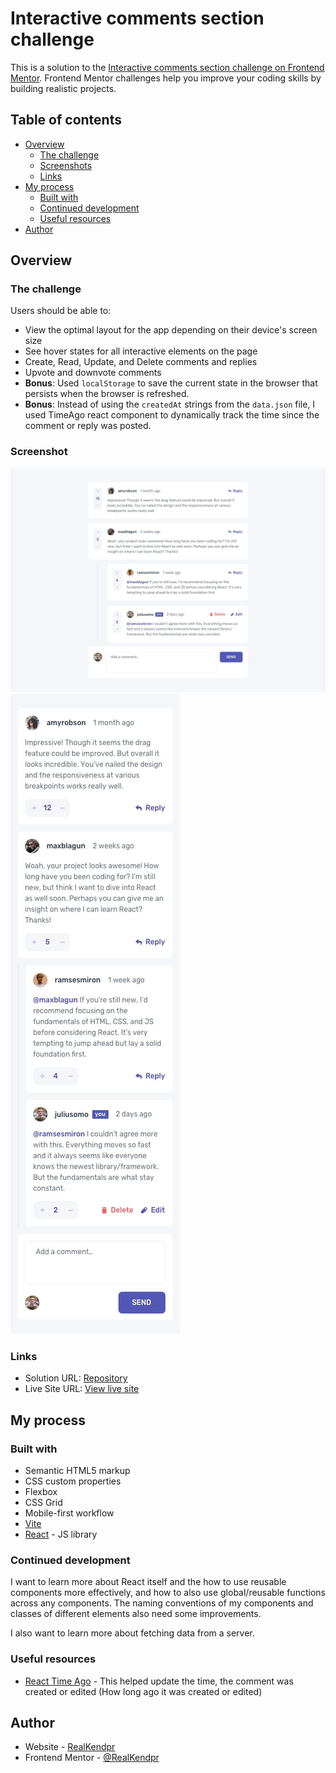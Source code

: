 # Interactive comments section challenge

This is a solution to the [Interactive comments section challenge on Frontend Mentor](https://www.frontendmentor.io/challenges/interactive-comments-section-iG1RugEG9). Frontend Mentor challenges help you improve your coding skills by building realistic projects.

## Table of contents

- [Overview](#overview)
  - [The challenge](#the-challenge)
  - [Screenshots](#screenshot)
  - [Links](#links)
- [My process](#my-process)
  - [Built with](#built-with)
  - [Continued development](#continued-development)
  - [Useful resources](#useful-resources)
- [Author](#author)
    <!-- - [What I learned](#what-i-learned) -->
  <!-- - [Acknowledgments](#acknowledgments) -->

## Overview

### The challenge

Users should be able to:

- View the optimal layout for the app depending on their device's screen size
- See hover states for all interactive elements on the page
- Create, Read, Update, and Delete comments and replies
- Upvote and downvote comments
- **Bonus**: Used `localStorage` to save the current state in the browser that persists when the browser is refreshed.
- **Bonus**: Instead of using the `createdAt` strings from the `data.json` file, I used TimeAgo react component to dynamically track the time since the comment or reply was posted.

### Screenshot

![](./screenshot.jpg)
![](./screenshot2.jpg)

### Links

- Solution URL: [Repository](https://github.com/RealKendpr/comment-section)
- Live Site URL: [View live site](https://realkendpr.github.io/comment-section/)

## My process

### Built with

- Semantic HTML5 markup
- CSS custom properties
- Flexbox
- CSS Grid
- Mobile-first workflow
- [Vite](https://vitejs.dev/)
- [React](https://reactjs.org/) - JS library

<!-- ### What I learned

I learned about so many things about react
- React hooks and states
-  -->


### Continued development

I want to learn more about React itself and the how to use reusable components more effectively, and how to also use global/reusable functions across any components. The naming conventions of my components and classes of different elements also need some improvements.

I also want to learn more about fetching data from a server.

### Useful resources

- [React Time Ago](https://www.npmjs.com/package/react-timeago) - This helped update the time, the comment was created or edited (How long ago it was created or edited)

## Author

- Website - [RealKendpr](https://RealKendpr.github.io/comment-section)
- Frontend Mentor - [@RealKendpr](https://www.frontendmentor.io/profile/RealKendpr)

<!-- ## Acknowledgments -->
